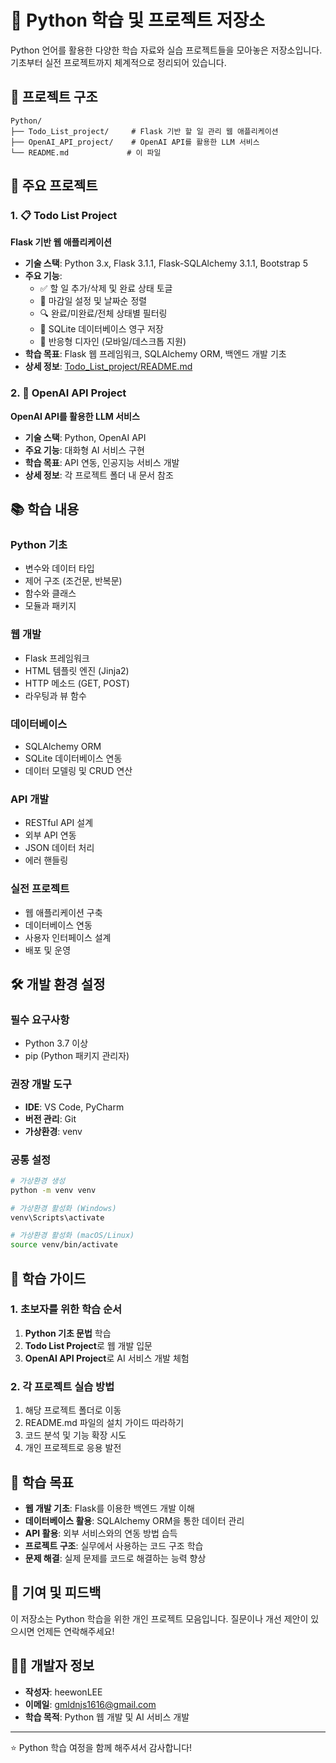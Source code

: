 # 🐍 Python 학습 및 프로젝트 저장소

Python 언어를 활용한 다양한 학습 자료와 실습 프로젝트들을 모아놓은 저장소입니다. 기초부터 실전 프로젝트까지 체계적으로 정리되어 있습니다.

## 📂 프로젝트 구조

```
Python/
├── Todo_List_project/     # Flask 기반 할 일 관리 웹 애플리케이션
├── OpenAI_API_project/    # OpenAI API를 활용한 LLM 서비스
└── README.md             # 이 파일
```

## 🚀 주요 프로젝트

### 1. 📋 Todo List Project
**Flask 기반 웹 애플리케이션**
- **기술 스택**: Python 3.x, Flask 3.1.1, Flask-SQLAlchemy 3.1.1, Bootstrap 5
- **주요 기능**: 
  - ✅ 할 일 추가/삭제 및 완료 상태 토글
  - 📅 마감일 설정 및 날짜순 정렬
  - 🔍 완료/미완료/전체 상태별 필터링
  - 💾 SQLite 데이터베이스 영구 저장
  - 📱 반응형 디자인 (모바일/데스크톱 지원)
- **학습 목표**: Flask 웹 프레임워크, SQLAlchemy ORM, 백엔드 개발 기초
- **상세 정보**: [Todo_List_project/README.md](./Todo_List_project/README.md)

### 2. 🤖 OpenAI API Project
**OpenAI API를 활용한 LLM 서비스**
- **기술 스택**: Python, OpenAI API
- **주요 기능**: 대화형 AI 서비스 구현
- **학습 목표**: API 연동, 인공지능 서비스 개발
- **상세 정보**: 각 프로젝트 폴더 내 문서 참조

## 📚 학습 내용

### Python 기초
- 변수와 데이터 타입
- 제어 구조 (조건문, 반복문)
- 함수와 클래스
- 모듈과 패키지

### 웹 개발
- Flask 프레임워크
- HTML 템플릿 엔진 (Jinja2)
- HTTP 메소드 (GET, POST)
- 라우팅과 뷰 함수

### 데이터베이스
- SQLAlchemy ORM
- SQLite 데이터베이스 연동
- 데이터 모델링 및 CRUD 연산

### API 개발
- RESTful API 설계
- 외부 API 연동
- JSON 데이터 처리
- 에러 핸들링

### 실전 프로젝트
- 웹 애플리케이션 구축
- 데이터베이스 연동
- 사용자 인터페이스 설계
- 배포 및 운영

## 🛠️ 개발 환경 설정

### 필수 요구사항
- Python 3.7 이상
- pip (Python 패키지 관리자)

### 권장 개발 도구
- **IDE**: VS Code, PyCharm
- **버전 관리**: Git
- **가상환경**: venv

### 공통 설정
```bash
# 가상환경 생성
python -m venv venv

# 가상환경 활성화 (Windows)
venv\Scripts\activate

# 가상환경 활성화 (macOS/Linux)
source venv/bin/activate
```

## 📖 학습 가이드

### 1. 초보자를 위한 학습 순서
1. **Python 기초 문법** 학습
2. **Todo List Project**로 웹 개발 입문
3. **OpenAI API Project**로 AI 서비스 개발 체험

### 2. 각 프로젝트 실습 방법
1. 해당 프로젝트 폴더로 이동
2. README.md 파일의 설치 가이드 따라하기
3. 코드 분석 및 기능 확장 시도
4. 개인 프로젝트로 응용 발전

## 🎯 학습 목표

- **웹 개발 기초**: Flask를 이용한 백엔드 개발 이해
- **데이터베이스 활용**: SQLAlchemy ORM을 통한 데이터 관리
- **API 활용**: 외부 서비스와의 연동 방법 습득
- **프로젝트 구조**: 실무에서 사용하는 코드 구조 학습
- **문제 해결**: 실제 문제를 코드로 해결하는 능력 향상

## 🤝 기여 및 피드백

이 저장소는 Python 학습을 위한 개인 프로젝트 모음입니다. 질문이나 개선 제안이 있으시면 언제든 연락해주세요!

## 👨‍💻 개발자 정보

- **작성자**: heewonLEE
- **이메일**: gmldnjs1616@gmail.com
- **학습 목적**: Python 웹 개발 및 AI 서비스 개발

---

⭐ Python 학습 여정을 함께 해주셔서 감사합니다!